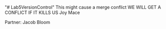 "# Lab5VersionControl" 
This might cause a merge conflict
WE WILL GET A CONFLICT IF IT KILLS US
Joy Mace

Partner: Jacob Bloom
